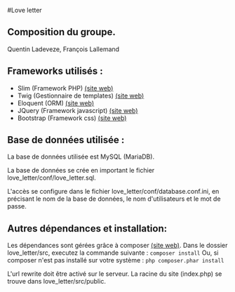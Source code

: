 #Love letter

## Composition du groupe.
Quentin Ladeveze, François Lallemand

## Frameworks utilisés :
- Slim (Framework PHP) [(site web)](https://www.slimframework.com/)
- Twig (Gestionnaire de templates) [(site web)](http://twig.sensiolabs.org/)
- Eloquent (ORM) [(site web)](https://laravel.com/docs/5.3/eloquent)
- JQuery (Framework javascript) [(site web)](http://jquery.com/)
- Bootstrap (Framework css) [(site web)](http://getbootstrap.com/)

## Base de données utilisée :
La base de données utilisée est MySQL (MariaDB).

La base de données se crée en important le fichier love_letter/conf/love_letter.sql.

L'accès se configure dans le fichier love_letter/conf/database.conf.ini, en précisant le nom de la base de données, le nom d'utilisateurs et le mot de passe.

## Autres dépendances et installation:
Les dépendances sont gérées grâce à composer [(site web)](https://getcomposer.org/).
Dans le dossier love_letter/src, executez la commande suivante :
  	`composer install`
Ou, si composer n'est pas installé sur votre système :
	`php composer.phar install`


L'url rewrite doit être activé sur le serveur. La racine du site (index.php) se trouve dans love_letter/src/public.
